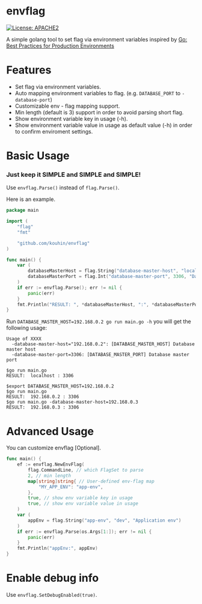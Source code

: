 # envflag

[![License: APACHE2](https://img.shields.io/github/license/kouhin/envflag.svg)](LICENSE)

A simple golang tool to set flag via environment variables inspired by [Go: Best Practices for Production Environments](http://peter.bourgon.org/go-in-production/#configuration)

# Features

- Set flag via environment variables.
- Auto mapping environment variables to flag. (e.g. `DATABASE_PORT` to `-database-port`)
- Customizable env - flag mapping support.
- Min length (default is 3) support in order to avoid parsing short flag.
- Show environment variable key in usage (-h).
- Show environment variable value in usage as default value (-h) in order to confirm enviroment settings.

# Basic Usage

### __Just keep it SIMPLE and SIMPLE and SIMPLE!__

Use `envflag.Parse()` instead of `flag.Parse()`.

Here is an example.

```go
package main

import (
    "flag"
    "fmt"

    "github.com/kouhin/envflag"
)

func main() {
    var (
        databaseMasterHost = flag.String("database-master-host", "localhost", "Database master host")
        databaseMasterPort = flag.Int("database-master-port", 3306, "Database master port")
    )
    if err := envflag.Parse(); err != nil {
	    panic(err)
	}
    fmt.Println("RESULT: ", *databaseMasterHost, ":", *databaseMasterPort)
}
```

Run `DATABASE_MASTER_HOST=192.168.0.2 go run main.go -h` you will get the following usage:

```
Usage of XXXX
  -database-master-host="192.168.0.2": [DATABASE_MASTER_HOST] Database master host
  -database-master-port=3306: [DATABASE_MASTER_PORT] Database master port
```

```
$go run main.go
RESULT:  localhost : 3306

$export DATABASE_MASTER_HOST=192.168.0.2
$go run main.go
RESULT:  192.168.0.2 : 3306
$go run main.go -database-master-host=192.168.0.3
RESULT:  192.168.0.3 : 3306
```

# Advanced Usage

You can customize envflag [Optional].

```go
func main() {
    ef := envflag.NewEnvFlag(
	    flag.CommandLine, // which FlagSet to parse
		2, // min length
		map[string]string{ // User-defined env-flag map
            "MY_APP_ENV": "app-env",
        },
		true, // show env variable key in usage
		true, // show env variable value in usage
    )
    var (
        appEnv = flag.String("app-env", "dev", "Application env")
    )
    if err := envflag.Parse(os.Args[1:]); err != nil {
	    panic(err)
	}
    fmt.Println("appEnv:", appEnv)
}
```

# Enable debug info

Use `envflag.SetDebugEnabled(true)`.
